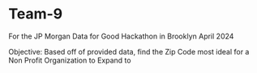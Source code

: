 # Team-9

For the JP Morgan Data for Good Hackathon in Brooklyn April 2024

Objective: Based off of provided data, find the Zip Code most ideal for a Non Profit Organization to Expand to
